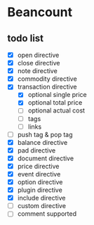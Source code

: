 # Beancount


## todo list
 - [x] open directive
 - [x] close directive
 - [x] note directive
 - [x] commodity directive
 - [x] transaction directive
    - [x] optional single price
    - [x] optional total price
    - [ ] optional actual cost
    - [ ] tags
    - [ ] links
 - [ ] push tag & pop tag
 - [x] balance directive
 - [x] pad directive
 - [x] document directive
 - [x] price directive
 - [x] event directive
 - [x] option directive
 - [x] plugin directive
 - [x] include directive
 - [ ] custom directive
 - [ ] comment supported